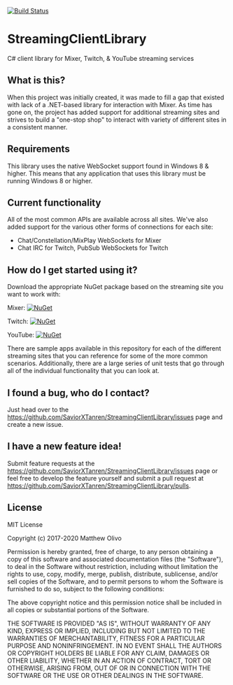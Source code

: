 [![Build Status](https://travis-ci.org/SaviorXTanren/StreamingClientLibrary.svg?branch=master)](https://travis-ci.org/SaviorXTanren/StreamingClientLibrary)

# StreamingClientLibrary
C# client library for Mixer, Twitch, & YouTube streaming services

## What is this?
When this project was initially created, it was made to fill a gap that existed with lack of a .NET-based library for interaction with Mixer. As time has gone on, the project has added support for additional streaming sites and strives to build a "one-stop shop" to interact with variety of different sites in a consistent manner.

## Requirements
This library uses the native WebSocket support found in Windows 8 & higher. This means that any application that uses this library must be running Windows 8 or higher.

## Current functionality
All of the most common APIs are available across all sites. We've also added support for the various other forms of connections for each site:
- Chat/Constellation/MixPlay WebSockets for Mixer
- Chat IRC for Twitch, PubSub WebSockets for Twitch

## How do I get started using it?
Download the appropriate NuGet package based on the streaming site you want to work with:

Mixer: [![NuGet](https://img.shields.io/nuget/v/StreamingClientLibrary.Mixer.svg?style=flat)](https://www.nuget.org/packages/StreamingClientLibrary.Mixer)

Twitch: [![NuGet](https://img.shields.io/nuget/v/StreamingClientLibrary.Twitch.svg?style=flat)](https://www.nuget.org/packages/StreamingClientLibrary.Twitch)

YouTube: [![NuGet](https://img.shields.io/nuget/v/StreamingClientLibrary.YouTube.svg?style=flat)](https://www.nuget.org/packages/StreamingClientLibrary.YouTube)

There are sample apps available in this repository for each of the different streaming sites that you can reference for some of the more common scenarios. Additionally, there are a large series of unit tests that go through all of the individual functionality that you can look at.

## I found a bug, who do I contact?
Just head over to the https://github.com/SaviorXTanren/StreamingClientLibrary/issues page and create a new issue.

## I have a new feature idea!
Submit feature requests at the https://github.com/SaviorXTanren/StreamingClientLibrary/issues page or feel free to develop the feature yourself and submit a pull request at https://github.com/SaviorXTanren/StreamingClientLibrary/pulls.

## License
MIT License

Copyright (c) 2017-2020 Matthew Olivo

Permission is hereby granted, free of charge, to any person obtaining a copy of this software and associated documentation files (the "Software"), to deal in the Software without restriction, including without limitation the rights to use, copy, modify, merge, publish, distribute, sublicense, and/or sell copies of the Software, and to permit persons to whom the Software is furnished to do so, subject to the following conditions:

The above copyright notice and this permission notice shall be included in all copies or substantial portions of the Software.

THE SOFTWARE IS PROVIDED "AS IS", WITHOUT WARRANTY OF ANY KIND, EXPRESS OR IMPLIED, INCLUDING BUT NOT LIMITED TO THE WARRANTIES OF MERCHANTABILITY, FITNESS FOR A PARTICULAR PURPOSE AND NONINFRINGEMENT. IN NO EVENT SHALL THE AUTHORS OR COPYRIGHT HOLDERS BE LIABLE FOR ANY CLAIM, DAMAGES OR OTHER LIABILITY, WHETHER IN AN ACTION OF CONTRACT, TORT OR OTHERWISE, ARISING FROM, OUT OF OR IN CONNECTION WITH THE SOFTWARE OR THE USE OR OTHER DEALINGS IN THE SOFTWARE.
